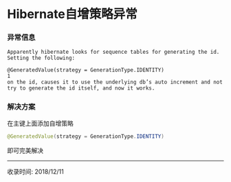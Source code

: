 # Hibernate自增策略异常

### 异常信息
```
Apparently hibernate looks for sequence tables for generating the id. Setting the following:

@GeneratedValue(strategy = GenerationType.IDENTITY)
1
on the id, causes it to use the underlying db’s auto increment and not try to generate the id itself, and now it works.

```

### 解决方案

在主键上面添加自增策略

```java
@GeneratedValue(strategy = GenerationType.IDENTITY)
```

即可完美解决

---
收录时间: 2018/12/11

<Vssue :title="$title" />
